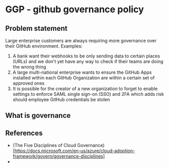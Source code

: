 # GGP - github governance policy

## Problem statement 
Large enterprise customers are always requiring more governance over their GitHub environment. Examples:
1. A bank want their webhooks to be only sending data to certain places (URLs) and we don't yet have any way to check if their teams are doing the wrong thing
1. A large multi-national enterprise wants to ensure the GitHub Apps installed within each GitHub Organization are within a certain set of approved ones
1. It is possible for the creator of a new organization to forget to enable settings to enforce SAML single sign-on (SSO) and 2FA which adds risk should employee GitHub credentials be stolen

## What is governance


## References
- (The Five Disciplines of Cloud Governance)[https://docs.microsoft.com/en-us/azure/cloud-adoption-framework/govern/governance-disciplines]
- 
